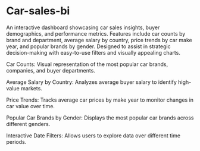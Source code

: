 # Car-sales-bi
An interactive dashboard showcasing car sales insights, buyer demographics, and performance metrics. Features include car counts by brand and department, average salary by country, price trends by car make year, and popular brands by gender. Designed to assist in strategic decision-making with easy-to-use filters and visually appealing charts.


Car Counts: Visual representation of the most popular car brands, companies, and buyer departments.

Average Salary by Country: Analyzes average buyer salary to identify high-value markets.

Price Trends: Tracks average car prices by make year to monitor changes in car value over time.

Popular Car Brands by Gender: Displays the most popular car brands across different genders.

Interactive Date Filters: Allows users to explore data over different time periods.
